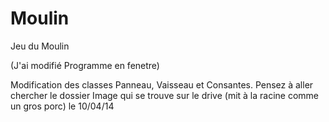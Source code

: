 Moulin
======

Jeu du Moulin

(J'ai modifié Programme en fenetre)

Modification des classes Panneau, Vaisseau et Consantes.
Pensez à aller chercher le dossier Image qui se trouve sur le drive (mit à la racine comme un gros porc)
le 10/04/14
